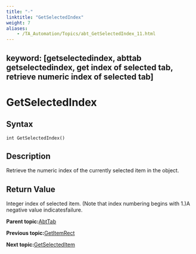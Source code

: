 ```yaml
--- 
title: "-"
linktitle: "GetSelectedIndex"
weight: 7
aliases: 
    - /TA_Automation/Topics/abt_GetSelectedIndex_11.html
---
```

keyword: [getselectedindex, abttab getselectedindex, get index of selected tab, retrieve numeric index of selected tab]
---

# GetSelectedIndex

## Syntax

`int GetSelectedIndex()`

## Description

Retrieve the numeric index of the currently selected item in the object.

## Return Value

Integer index of selected item. \(Note that index numbering begins with 1.\)A negative value indicatesfailure.

**Parent topic:**[AbtTab](/TA_Automation/Topics/abt_AbtTab.html)

**Previous topic:**[GetItemRect](/TA_Automation/Topics/abt_GetItemRect_11.html)

**Next topic:**[GetSelectedItem](/TA_Automation/Topics/abt_GetSelectedItem_11.html)

